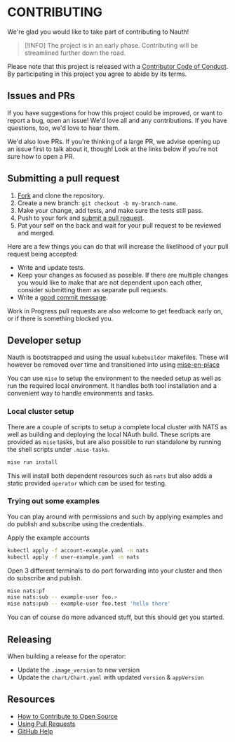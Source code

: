 # CONTRIBUTING
[fork]: /fork
[pr]: /compare
[code-of-conduct]: CODE_OF_CONDUCT.md

We're glad you would like to take part of contributing to Nauth!

> [!INFO]
> The project is in an early phase. Contributing will be streamlined further down the road.

Please note that this project is released with a [Contributor Code of Conduct][code-of-conduct]. By participating in this project you agree to abide by its terms.

## Issues and PRs

If you have suggestions for how this project could be improved, or want to report a bug, open an issue! We'd love all and any contributions. If you have questions, too, we'd love to hear them.

We'd also love PRs. If you're thinking of a large PR, we advise opening up an issue first to talk about it, though! Look at the links below if you're not sure how to open a PR.

## Submitting a pull request

1. [Fork][fork] and clone the repository.
1. Create a new branch: `git checkout -b my-branch-name`.
1. Make your change, add tests, and make sure the tests still pass.
1. Push to your fork and [submit a pull request][pr].
1. Pat your self on the back and wait for your pull request to be reviewed and merged.

Here are a few things you can do that will increase the likelihood of your pull request being accepted:

- Write and update tests.
- Keep your changes as focused as possible. If there are multiple changes you would like to make that are not dependent upon each other, consider submitting them as separate pull requests.
- Write a [good commit message](http://tbaggery.com/2008/04/19/a-note-about-git-commit-messages.html).

Work in Progress pull requests are also welcome to get feedback early on, or if there is something blocked you.

## Developer setup
Nauth is bootstrapped and using the usual `kubebuilder` makefiles. These will however be removed over time and transitioned into using [mise-en-place](mise.jdx.dev)

You can use `mise` to setup the environment to the needed setup as well as run the required local environment. It
handles both tool installation and a convenient way to handle environments and tasks.

### Local cluster setup
There are a couple of scripts to setup a complete local cluster with NATS as well as building and deploying the local NAuth build.
These scripts are provided as `mise` tasks, but are also possible to run standalone by running the shell scripts under `.mise-tasks`.

```bash
mise run install
```

This will install both dependent resources such as `nats` but also adds a static provided `operator` which can be used
for testing.

### Trying out some examples
You can play around with permissions and such by applying examples and do publish and subscribe using the credentials.

Apply the example accounts
```bash
kubectl apply -f account-example.yaml -n nats
kubectl apply -f user-example.yaml -n nats
```

Open 3 different terminals to do port forwarding into your cluster and then do subscribe and publish.
```bash
mise nats:pf
mise nats:sub -- example-user foo.>
mise nats:pub -- example-user foo.test 'hello there'
```
You can of course do more advanced stuff, but this should get you started.

## Releasing
When building a release for the operator:

- Update the `.image_version` to new version
- Update the `chart/Chart.yaml` with updated `version` & `appVersion`

## Resources

- [How to Contribute to Open Source](https://opensource.guide/how-to-contribute/)
- [Using Pull Requests](https://help.github.com/articles/about-pull-requests/)
- [GitHub Help](https://help.github.com)
